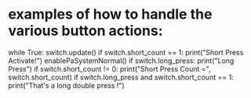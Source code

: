 
# examples of how to handle the various button actions:

while True:
    switch.update()
    if switch.short_count == 1:
        print("Short Press Activate!")
        enablePaSystemNormal()
    if switch.long_press:
        print("Long Press")
    if switch.short_count != 0:
        print("Short Press Count =", switch.short_count)
    if switch.long_press and switch.short_count == 1:
        print("That's a long double press !")